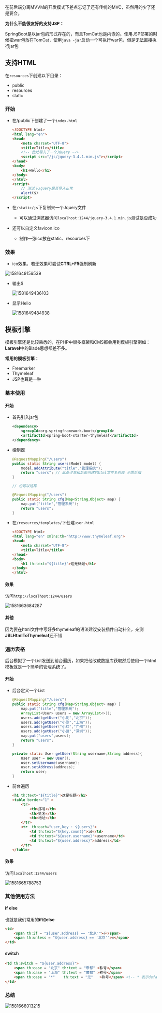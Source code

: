 在前后端分离MVVM的开发模式下差点忘记了还有传统的MVC，虽然用的少了还是要会。

**为什么不能很友好的支持JSP：**

SpringBoot是以jar包的形式存在的，而且TomCat也是内嵌的。使用JSP部署的时候把war包放在TomCat，使用`java -jar`启动一个可执行war包，但是无法直接执行jar包



## 支持HTML

在`resources`下创建以下目录：

- public
- resources
- static

### 开始

- 在/public下创建了一个`index.html`

  ```html
  <!DOCTYPE html>
  <html lang="en">
  <head>
      <meta charset="UTF-8">
      <title>Title</title>
      <!-- 此处导入了一个JQuery -->
      <script src="/js/jquery-3.4.1.min.js"></script>
  </head>
  <body>
      <h1>Hello</h1>
  </body>
  </html>
  <script>
      // 测试下Jquery是否导入正常
      alert($)
  </script>
  ```

  

- 在`/static/js`下复制来一个Jquery文件

  - 可以通过浏览器访问`localhost:1244/jquery-3.4.1.min.js`测试是否成功

  

- 还可以自定义favicon.ico

  - 制作一张ico放在static、resources下

  

### 效果

  - ico效果，若无效果可尝试**CTRL+F5**强制刷新

  ![1581649156539](../static/1581649156539.png)

  - 输出$

    ![1581649436103](../static/1581649436103.png)

  - 显示Hello

    ![1581649484938](../static/1581649484938.png)





## 模板引擎

模板引擎还是比较熟悉的，在PHP中很多框架和CMS都会用到模板引擎例如：**Laravel**中的Blade思想都差不多。

**常用的模板引擎：**

- Freemarker
- Thymeleaf
- JSP也算是一种

### 基本使用

#### 开始

- 首先引入jar包

  ```xml
  <dependency>
      <groupId>org.springframework.boot</groupId>
      <artifactId>spring-boot-starter-thymeleaf</artifactId>
  </dependency>
  ```

- 控制器

  ```java
  @RequestMapping("/users")
  public static String users(Model model) {
      model.addAttribute("title","管理系统");
      return "users"; // 此处注意和后面创建的html文件名对应 无需后缀
  }
  
  // 也可以这样
  
  @RequestMapping("/users")
  public static String cfg(Map<String,Object> map) {
      map.put("title","管理系统");
      return "users"; 
  }
  ```

- 在`/resources/templates/`下创建`user.html`

  ```html
  <!DOCTYPE html>
  <html lang="en" xmlns:th="http://www.thymeleaf.org">
  <head>
      <meta charset="UTF-8">
      <title>Title</title>
  </head>
  <body>
      <h1 th:text="${title}">这是标题</h1>
  </body>
  </html>
  ```

  

#### 效果

访问`http://localhost:1244/users`

![1581663684287](../static/1581663684287.png)



#### 其他

因为要在html文件中写好多thymeleaf的语法建议安装插件自动补全，亲测**JBLHtmlToThymeleaf**还不错



### 遍历表格

后台模拟了一个List发送到前台遍历，如果把他改成数据库获取然后使用一个html模板就是一个简单的管理系统了。

#### 开始

- 后台定义一个List

  ```java
  @RequestMapping("/users")
  public static String cfg(Map<String,Object> map) {
      map.put("title","管理系统");
      ArrayList<User> users = new ArrayList<>();
      users.add(getUser("小明","北京"));
      users.add(getUser("小刚","上海"));
      users.add(getUser("小红","广州"));
      users.add(getUser("小强","深圳"));
      map.put("users",users);
      return "users";
  }
  
  private static User getUser(String username,String address){
      User user = new User();
      user.setUsername(username);
      user.setAddress(address);
      return user;
  }
  ```



- 前台遍历

  ```html
  <h1 th:text="${title}">这是标题</h1>
  <table border="1" >
      <tr>
          <th>序号</th>
          <th>姓名</th>
          <th>地址</th>
      </tr>
      <tr  th:each="user,key : ${users}">
          <td th:text="${key.count}">id</td>
          <td th:text="${user.username}">username</td>
          <td th:text="${user.address}">address</td>
      </tr>
  </table>
  ```

#### 效果

  访问`localhost:1244/users`

  ![1581665788753](../static/1581665788753.png)



### 其他使用方法



#### if else

也就是我们常用的**if**和**else**

```html
<td>
    <span th:if = "${user.address} == '北京'">√</span>
    <span th:unless = "${user.address} == '北京'">×</span>
</td>
```



#### switch

```html
<td th:switch = "${user.address}">
    <span th:case = "北京" th:text = "帝都" >称号</span>
    <span th:case = "上海" th:text = "魔都" >称号</span>
    <span th:case = "*"    th:text = "无"   >称号</span> <!-- * 表示default-->
</td>
```



  

### 总结

![1581666013215](../static/1581666013215.png)